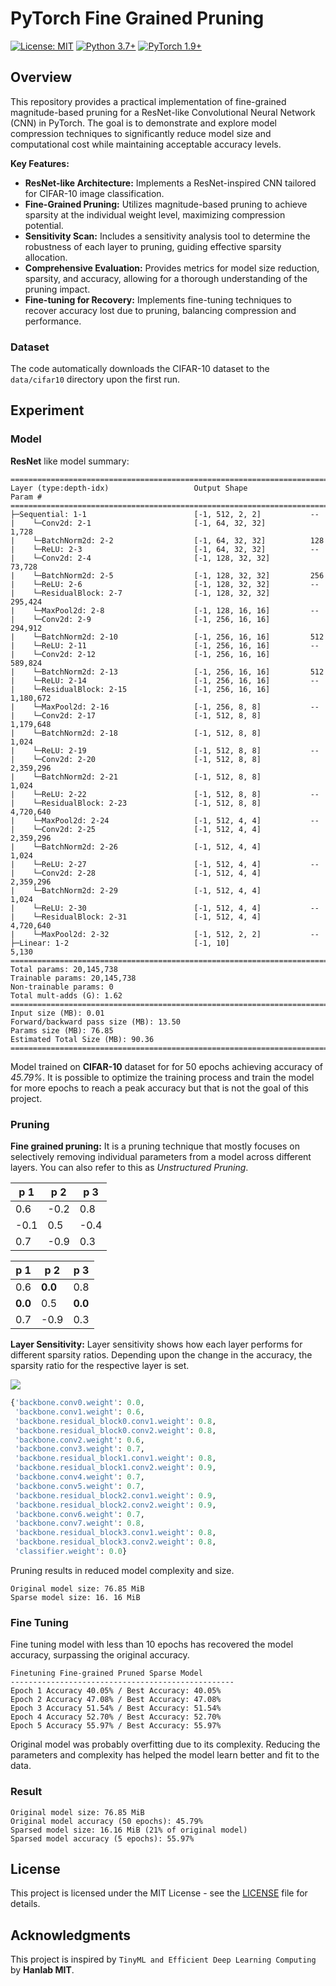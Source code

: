 # PyTorch Fine Grained Pruning

[![License: MIT](https://img.shields.io/badge/License-MIT-yellow.svg)](https://opensource.org/licenses/MIT)
[![Python 3.7+](https://img.shields.io/badge/python-3.7+-blue.svg)](https://www.python.org/downloads/)
[![PyTorch 1.9+](https://img.shields.io/badge/pytorch->=1.9-orange.svg)](https://pytorch.org/)

## Overview

This repository provides a practical implementation of fine-grained magnitude-based pruning for a ResNet-like Convolutional Neural Network (CNN) in PyTorch. The goal is to demonstrate and explore model compression techniques to significantly reduce model size and computational cost while maintaining acceptable accuracy levels.

**Key Features:**

- **ResNet-like Architecture:** Implements a ResNet-inspired CNN tailored for CIFAR-10 image classification.
- **Fine-Grained Pruning:** Utilizes magnitude-based pruning to achieve sparsity at the individual weight level, maximizing compression potential.
- **Sensitivity Scan:** Includes a sensitivity analysis tool to determine the robustness of each layer to pruning, guiding effective sparsity allocation.
- **Comprehensive Evaluation:** Provides metrics for model size reduction, sparsity, and accuracy, allowing for a thorough understanding of the pruning impact.
- **Fine-tuning for Recovery:** Implements fine-tuning techniques to recover accuracy lost due to pruning, balancing compression and performance.

### Dataset

The code automatically downloads the CIFAR-10 dataset to the `data/cifar10` directory upon the first run.

## Experiment

### Model

**ResNet** like model summary:

```
==========================================================================================
Layer (type:depth-idx)                   Output Shape              Param #
==========================================================================================
├─Sequential: 1-1                        [-1, 512, 2, 2]           --
|    └─Conv2d: 2-1                       [-1, 64, 32, 32]          1,728
|    └─BatchNorm2d: 2-2                  [-1, 64, 32, 32]          128
|    └─ReLU: 2-3                         [-1, 64, 32, 32]          --
|    └─Conv2d: 2-4                       [-1, 128, 32, 32]         73,728
|    └─BatchNorm2d: 2-5                  [-1, 128, 32, 32]         256
|    └─ReLU: 2-6                         [-1, 128, 32, 32]         --
|    └─ResidualBlock: 2-7                [-1, 128, 32, 32]         295,424
|    └─MaxPool2d: 2-8                    [-1, 128, 16, 16]         --
|    └─Conv2d: 2-9                       [-1, 256, 16, 16]         294,912
|    └─BatchNorm2d: 2-10                 [-1, 256, 16, 16]         512
|    └─ReLU: 2-11                        [-1, 256, 16, 16]         --
|    └─Conv2d: 2-12                      [-1, 256, 16, 16]         589,824
|    └─BatchNorm2d: 2-13                 [-1, 256, 16, 16]         512
|    └─ReLU: 2-14                        [-1, 256, 16, 16]         --
|    └─ResidualBlock: 2-15               [-1, 256, 16, 16]         1,180,672
|    └─MaxPool2d: 2-16                   [-1, 256, 8, 8]           --
|    └─Conv2d: 2-17                      [-1, 512, 8, 8]           1,179,648
|    └─BatchNorm2d: 2-18                 [-1, 512, 8, 8]           1,024
|    └─ReLU: 2-19                        [-1, 512, 8, 8]           --
|    └─Conv2d: 2-20                      [-1, 512, 8, 8]           2,359,296
|    └─BatchNorm2d: 2-21                 [-1, 512, 8, 8]           1,024
|    └─ReLU: 2-22                        [-1, 512, 8, 8]           --
|    └─ResidualBlock: 2-23               [-1, 512, 8, 8]           4,720,640
|    └─MaxPool2d: 2-24                   [-1, 512, 4, 4]           --
|    └─Conv2d: 2-25                      [-1, 512, 4, 4]           2,359,296
|    └─BatchNorm2d: 2-26                 [-1, 512, 4, 4]           1,024
|    └─ReLU: 2-27                        [-1, 512, 4, 4]           --
|    └─Conv2d: 2-28                      [-1, 512, 4, 4]           2,359,296
|    └─BatchNorm2d: 2-29                 [-1, 512, 4, 4]           1,024
|    └─ReLU: 2-30                        [-1, 512, 4, 4]           --
|    └─ResidualBlock: 2-31               [-1, 512, 4, 4]           4,720,640
|    └─MaxPool2d: 2-32                   [-1, 512, 2, 2]           --
├─Linear: 1-2                            [-1, 10]                  5,130
==========================================================================================
Total params: 20,145,738
Trainable params: 20,145,738
Non-trainable params: 0
Total mult-adds (G): 1.62
==========================================================================================
Input size (MB): 0.01
Forward/backward pass size (MB): 13.50
Params size (MB): 76.85
Estimated Total Size (MB): 90.36
==========================================================================================
```

Model trained on **CIFAR-10** dataset for for 50 epochs achieving accuracy of _45.79%_. It is possible to optimize the training process and train the model for more epochs to reach a peak accuracy but that is not the goal of this project.

### Pruning

**Fine grained pruning:** It is a pruning technique that mostly focuses on selectively removing individual parameters from a model across different layers. You can also refer to this as _Unstructured Pruning_.

| p 1  | p 2  | p 3  |
| ---- | ---- | ---- |
| 0.6  | -0.2 | 0.8  |
| -0.1 | 0.5  | -0.4 |
| 0.7  | -0.9 | 0.3  |

| p 1     | p 2     | p 3     |
| ------- | ------- | ------- |
| 0.6     | **0.0** | 0.8     |
| **0.0** | 0.5     | **0.0** |
| 0.7     | -0.9    | 0.3     |

**Layer Sensitivity:** Layer sensitivity shows how each layer performs for different sparsity ratios. Depending upon the change in the accuracy, the sparsity ratio for the respective layer is set.

<img src = "https://github.com/user-attachments/assets/63a5043a-33bf-40ab-8f71-663bedbe371e">

```python
{'backbone.conv0.weight': 0.0,
 'backbone.conv1.weight': 0.6,
 'backbone.residual_block0.conv1.weight': 0.8,
 'backbone.residual_block0.conv2.weight': 0.8,
 'backbone.conv2.weight': 0.6,
 'backbone.conv3.weight': 0.7,
 'backbone.residual_block1.conv1.weight': 0.8,
 'backbone.residual_block1.conv2.weight': 0.9,
 'backbone.conv4.weight': 0.7,
 'backbone.conv5.weight': 0.7,
 'backbone.residual_block2.conv1.weight': 0.9,
 'backbone.residual_block2.conv2.weight': 0.9,
 'backbone.conv6.weight': 0.7,
 'backbone.conv7.weight': 0.8,
 'backbone.residual_block3.conv1.weight': 0.8,
 'backbone.residual_block3.conv2.weight': 0.8,
 'classifier.weight': 0.0}
```

Pruning results in reduced model complexity and size.

```
Original model size: 76.85 MiB
Sparse model size: 16. 16 MiB
```

### Fine Tuning

Fine tuning model with less than 10 epochs has recovered the model accuracy, surpassing the original accuracy.

```
Finetuning Fine-grained Pruned Sparse Model
--------------------------------------------------
Epoch 1 Accuracy 40.05% / Best Accuracy: 40.05%
Epoch 2 Accuracy 47.08% / Best Accuracy: 47.08%
Epoch 3 Accuracy 51.54% / Best Accuracy: 51.54%
Epoch 4 Accuracy 52.70% / Best Accuracy: 52.70%
Epoch 5 Accuracy 55.97% / Best Accuracy: 55.97%
```

Original model was probably overfitting due to its complexity. Reducing the parameters and complexity has helped the model learn better and fit to the data.

### Result

```
Original model size: 76.85 MiB
Original model accuracy (50 epochs): 45.79%
Sparsed model size: 16.16 MiB (21% of original model)
Sparsed model accuracy (5 epochs): 55.97%
```

## License

This project is licensed under the MIT License - see the [LICENSE](LICENSE) file for details.

## Acknowledgments

This project is inspired by `TinyML and Efficient Deep Learning Computing` by **Hanlab MIT**.
